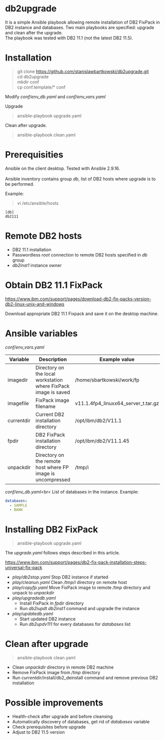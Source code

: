 # db2upgrade

It is a simple Ansible playbook allowing remote installation of DB2 FixPack in DB2 instance and databases. Two main playbooks are specified: upgrade and clean after the upgrade.<br> 
The playbook was tested with DB2 11.1 (not the latest DB2 11.5).<br>

# Installation

> git clone https://github.com/stanislawbartkowski/db2upgrade.git<br>
> cd db2upgrade<br>
> mkdir conf<br>
> cp conf.template/* conf<br>

Modify *conf/env_db.yaml* and *conf/env_vars.yaml*<br>

Upgrade<br>
> ansible-playbook upgrade.yaml<br>

Clean after upgrade.<br>
> ansible-playbook clean.yaml<br>

# Prerequisities

Ansible on the client desktop. Tested with Ansible 2.9.16.<br>
<br>
Ansible inventory contains group *db*, list of DB2 hosts where upgrade is to be performed.<br>

Example:<br>

> vi /etc/ansible/hosts<br>
```
[db]
db2111
```

# Remote DB2 hosts

* DB2 11.1 installation
* Passwordless *root* connection to remote DB2 hosts specified in *db* group
* *db2inst1* instance owner

# Obtain DB2 11.1 FixPack

https://www.ibm.com/support/pages/download-db2-fix-packs-version-db2-linux-unix-and-windows

Download appropriate DB2 11.1 Fixpack and save it on the desktop machine.<br>

# Ansible variables

*conf/env_vars.yaml*

| Variable | Description | Example value |
| --- | ----- | ----- |
| imagedir | Directory on the local workstation where FixPack image is saved | /home/sbartkowski/work/fp
| imagefile | FixPack image filename | v11.1.4fp4_linuxx64_server_t.tar.gz
| currentdir | Current DB2 installation directory | /opt/ibm/db2/V11.1
| fpdir | DB2 FixPack installation directory | /opt/ibm/db2/V11.1.45
| unpackdir | Directory on the remote host where FP image is uncompressed | /tmp/i

*conf/env_db.yaml*<br<
List of databases in the instance. Example:
```yaml
databases: 
  - SAMPLE
  - BANK
```

# Installing DB2 FixPack

> ansible-playbook upgrade.yaml<br>

The *upgrade.yaml* follows steps described in this article.<br>

https://www.ibm.com/support/pages/db2-fix-pack-installation-steps-universal-fix-pack


* *play/db2stop.yaml* Stop DB2 instance if started
* *play/cleanun.yaml* Clean */tmp/i* directory on remote host
* *play/copyfp.yaml* Move FixPack image to remote */tmp* directory and unpack to *unpackdir*
* *play/upgradedb.yaml*
  * Install FixPack in *fpdir* directory
  * Run *db2iupdt db2inst1* command and upgrade the instance
* *play/updatedb.yaml* 
  * Start updated DB2 instance
  * Run *db2updv111* for every databases for *databases* list
  
# Clean after upgrade

> ansible-playbook clean.yaml<br>

* Clean *unpackdir* directory in remote DB2 machine
* Remove FixPack image from */tmp* directory
* Run *currentdir*/install/db2_deinstall command and remove previous DB2 installation

# Possible improvements

* Health-check after upgrade and before cleansing
* Automatically discovery of databases, get rid of *databases* variable
* Check prerequisites before upgrade
* Adjust to DB2 11.5 version
